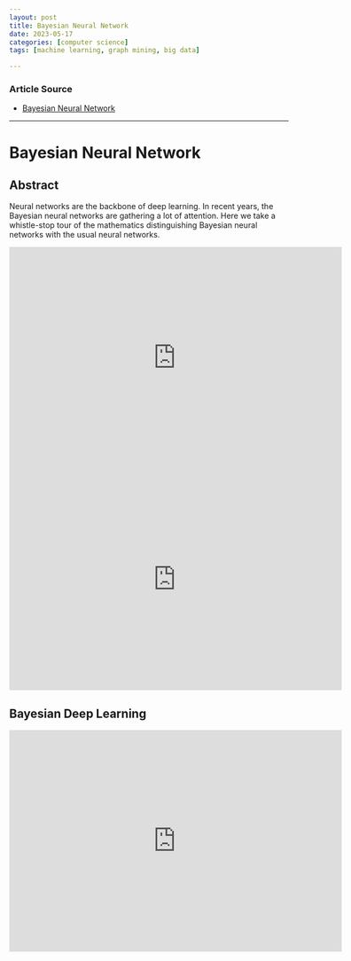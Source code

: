 ```yaml
---
layout: post
title: Bayesian Neural Network   
date: 2023-05-17
categories: [computer science]
tags: [machine learning, graph mining, big data]

---
```


### Article Source

* [Bayesian Neural Network](https://www.youtube.com/watch?v=OVne8jDKGUI)


---

# Bayesian Neural Network 


## Abstract

Neural networks are the backbone of deep learning. In recent years, the Bayesian neural networks are gathering a lot of attention. Here we take a whistle-stop tour of the mathematics distinguishing Bayesian neural networks with the usual neural networks.

<iframe width="600" height="400" src="https://www.youtube.com/embed/OVne8jDKGUI" title="YouTube video player" frameborder="0" allow="accelerometer; autoplay; clipboard-write; encrypted-media; gyroscope; picture-in-picture; web-share" allowfullscreen></iframe>


<iframe width="600" height="400" src="https://www.youtube.com/embed/bzwIRaAR0Nc" title="YouTube video player" frameborder="0" allow="accelerometer; autoplay; clipboard-write; encrypted-media; gyroscope; picture-in-picture; web-share" allowfullscreen></iframe>


## Bayesian Deep Learning

<iframe width="600" height="400" src="https://www.youtube.com/embed/i5PEMt21dO8" title="YouTube video player" frameborder="0" allow="accelerometer; autoplay; clipboard-write; encrypted-media; gyroscope; picture-in-picture; web-share" allowfullscreen></iframe>